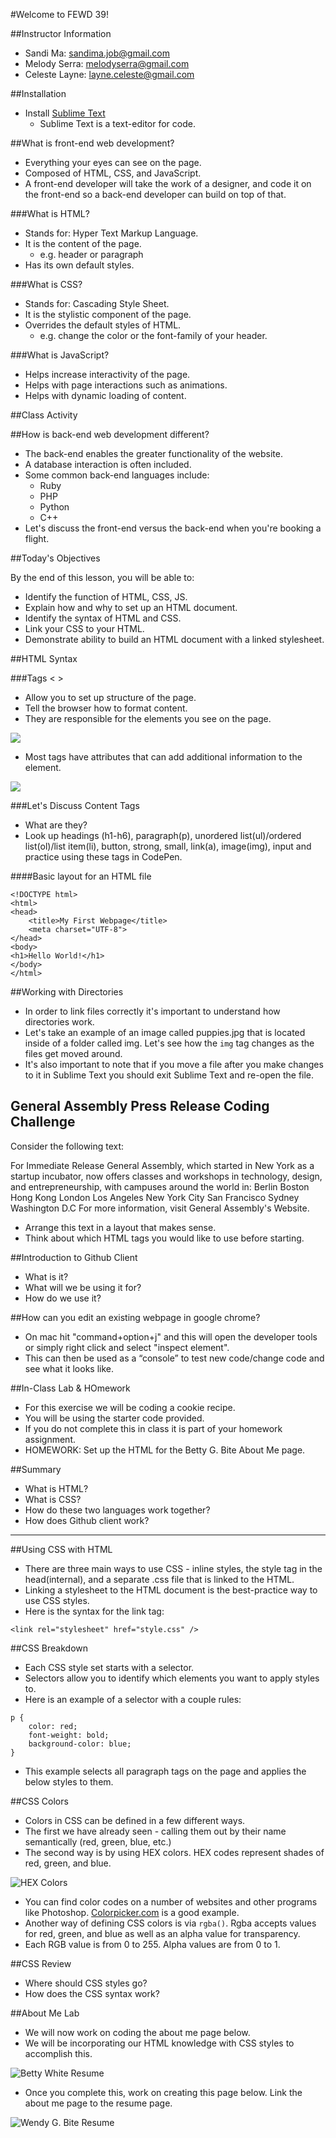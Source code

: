 #Welcome to FEWD 39!

##Instructor Information
- Sandi Ma: sandima.job@gmail.com
- Melody Serra: melodyserra@gmail.com
- Celeste Layne: layne.celeste@gmail.com

##Installation
- Install [Sublime Text](http://www.sublimetext.com/)
	- Sublime Text is a text-editor for code.  


##What is front-end web development?
- Everything your eyes can see on the page. 
- Composed of HTML, CSS, and JavaScript.
- A front-end developer will take the work of a designer, and code it on the front-end so a back-end developer can build on top of that. 

###What is HTML? 
- Stands for: Hyper Text Markup Language.
- It is the content of the page. 
	- e.g. header or paragraph
- Has its own default styles. 

###What is CSS?
- Stands for: Cascading Style Sheet. 
- It is the stylistic component of the page. 
- Overrides the default styles of HTML. 
	- e.g. change the color or the font-family of your header.

###What is JavaScript?
- Helps increase interactivity of the page. 
- Helps with page interactions such as animations. 
- Helps with dynamic loading of content. 

##Class Activity

##How is back-end web development different?
- The back-end enables the greater functionality of the website. 
- A database interaction is often included. 
- Some common back-end languages include:
	- Ruby
	- PHP
	- Python
	- C++
- Let's discuss the front-end versus the back-end when you're booking a flight.  


##Today's Objectives

By the end of this lesson, you will be able to:

- Identify the function of HTML, CSS, JS.
- Explain how and why to set up an HTML document. 
- Identify the syntax of HTML and CSS. 
- Link your CSS to your HTML. 
- Demonstrate ability to build an HTML document with a linked stylesheet. 

##HTML Syntax

###Tags < >
- Allow you to set up structure of the page. 
- Tell the browser how to format content. 
- They are responsible for the elements you see on the page. 


![](img/tags.png)

- Most tags have attributes that can add additional information to the element.

![](img/tags_attributes.png)

###Let's Discuss Content Tags

- What are they?
- Look up headings (h1-h6), paragraph(p), unordered list(ul)/ordered list(ol)/list item(li), button, strong, small, link(a), image(img), input and practice using these tags in CodePen. 


####Basic layout for an HTML file

```
<!DOCTYPE html>
<html>
<head>
	<title>My First Webpage</title>
	<meta charset="UTF-8">
</head>
<body>
<h1>Hello World!</h1>
</body>
</html>

```
##Working with Directories
- In order to link files correctly it's important to understand how directories work.
- Let's take an example of an image called puppies.jpg that is located inside of a folder called img. Let's see how the `img` tag changes as the files get moved around.
- It's also important to note that if you move a file after you make changes to it in Sublime Text you should exit Sublime Text and re-open the file.

## General Assembly Press Release Coding Challenge

Consider the following text:

For Immediate Release General Assembly, which started in New York as a startup incubator, now offers classes and workshops in technology, design, and entrepreneurship, with campuses around the world in: Berlin Boston Hong Kong London Los Angeles New York City San Francisco Sydney Washington D.C For more information, visit General Assembly's Website.

- Arrange this text in a layout that makes sense. 
- Think about which HTML tags you would like to use before starting. 

##Introduction to Github Client
- What is it?
- What will we be using it for?
- How do we use it?


##How can you edit an existing webpage in google chrome?
- On mac hit "command+option+j" and this will open the developer tools or simply right click and select "inspect element". 
- This can then be used as a “console” to test new code/change code and see what it looks like. 



##In-Class Lab & HOmework
- For this exercise we will be coding a cookie recipe. 
- You will be using the starter code provided. 
- If you do not complete this in class it is part of your homework assignment. 
- HOMEWORK: Set up the HTML for the Betty G. Bite About Me page. 

##Summary
- What is HTML?
- What is CSS?
- How do these two languages work together?
- How does Github client work?

---

##Using CSS with HTML
- There are three main ways to use CSS - inline styles, the style tag in the head(internal), and a separate .css file that is linked to the HTML.
- Linking a stylesheet to the HTML document is the best-practice way to use CSS styles.
- Here is the syntax for the link tag:

` <link rel="stylesheet" href="style.css" /> `

##CSS Breakdown
- Each CSS style set starts with a selector.
- Selectors allow you to identify which elements you want to apply styles to.
- Here is an example of a selector with a couple rules:

```
p {
    color: red;
    font-weight: bold;
    background-color: blue;
}

```
- This example selects all paragraph tags on the page and applies the below styles to them.

##CSS Colors
- Colors in CSS can be defined in a few different ways.
- The first we have already seen - calling them out by their name semantically (red, green, blue, etc.)
- The second way is by using HEX colors. HEX codes represent shades of red, green, and blue.

![HEX Colors](img/hex_colors.png)


- You can find color codes on a number of websites and other programs like Photoshop. [Colorpicker.com](http://www.colorpicker.com/) is a good example.
- Another way of defining CSS colors is via `rgba()`. Rgba accepts values for red, green, and blue as well as an alpha value for transparency.
- Each RGB value is from 0 to 255. Alpha values are from 0 to 1.

##CSS Review
- Where should CSS styles go?
- How does the CSS syntax work?


##About Me Lab
- We will now work on coding the about me page below.
- We will be incorporating our HTML knowledge with CSS styles to accomplish this.

![Betty White Resume](img/WendyBite_AboutMe.png)

- Once you complete this, work on creating this page below. Link the about me page to the resume page. 

![Wendy G. Bite Resume](img/WendyBite_Resume.png)


